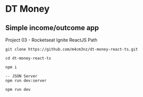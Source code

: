 # DT Money

## Simple income/outcome app  
Project 03 - Rocketseat Ignite ReactJS Path

```
git clone https://github.com/m4cm3nz/dt-money-react-ts.git  

cd dt-money-react-ts  

npm i

-- JSON Server
npm run dev:server  

npm run dev  
```
